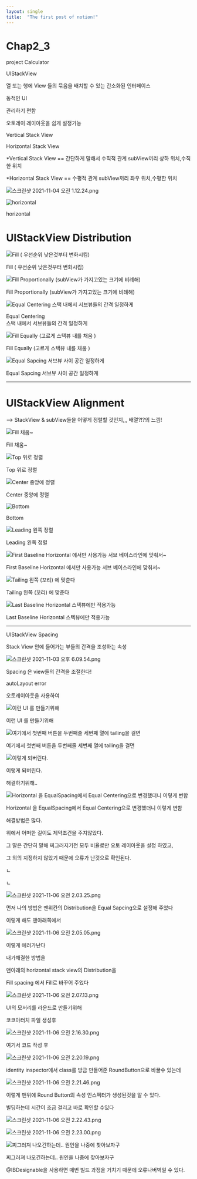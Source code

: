 ```yaml
---
layout: single
title:  "The first post of notion!"
---
```



# Chap2_3

project Calculator

UIStackView

열 또는 행에 View 들의 묶음을 배치할 수 있는 간소화된 인터페이스

동적인 UI

관리하기 편함

오토레이 레이아웃을 쉽게 설정가능

Vertical Stack View

Horizontal Stack View

*Vertical Stack View == 간단하게 말해서 수직적 관계 subView끼리 상하 위치,수직한 위치

*Horizontal Stack View == 수평적 관계 subView끼리 좌우 위치,수평한 위치

![스크린샷 2021-11-04 오전 1.12.24.png](Chap2_3%206349fb943959411a8a82f94ee035eb75/%EC%8A%A4%ED%81%AC%EB%A6%B0%EC%83%B7_2021-11-04_%EC%98%A4%EC%A0%84_1.12.24.png)

![horizontal](Chap2_3%206349fb943959411a8a82f94ee035eb75/%EC%8A%A4%ED%81%AC%EB%A6%B0%EC%83%B7_2021-11-04_%EC%98%A4%EC%A0%84_1.12.05.png)

horizontal

# UIStackView Distribution

![Fill
( 우선순위 낮은것부터 변화시킴)](Chap2_3%206349fb943959411a8a82f94ee035eb75/%EC%8A%A4%ED%81%AC%EB%A6%B0%EC%83%B7_2021-11-03_%EC%98%A4%ED%9B%84_5.28.04.png)

Fill
( 우선순위 낮은것부터 변화시킴)

![Fill Proportionally
(subView가 가지고있는 크기에 비례해)](Chap2_3%206349fb943959411a8a82f94ee035eb75/%EC%8A%A4%ED%81%AC%EB%A6%B0%EC%83%B7_2021-11-03_%EC%98%A4%ED%9B%84_5.29.40.png)

Fill Proportionally
(subView가 가지고있는 크기에 비례해)

![Equal Centering  
스택 내에서 서브뷰들의 간격 일정하게](Chap2_3%206349fb943959411a8a82f94ee035eb75/%EC%8A%A4%ED%81%AC%EB%A6%B0%EC%83%B7_2021-11-03_%EC%98%A4%ED%9B%84_5.27.09.png)

Equal Centering  
스택 내에서 서브뷰들의 간격 일정하게

![Fill Equally
(고르게 스택뷰 내를 채움 )](Chap2_3%206349fb943959411a8a82f94ee035eb75/%EC%8A%A4%ED%81%AC%EB%A6%B0%EC%83%B7_2021-11-03_%EC%98%A4%ED%9B%84_5.29.01.png)

Fill Equally
(고르게 스택뷰 내를 채움 )

![Equal Sapcing 
서브뷰 사이 공간 일정하게](Chap2_3%206349fb943959411a8a82f94ee035eb75/%EC%8A%A4%ED%81%AC%EB%A6%B0%EC%83%B7_2021-11-03_%EC%98%A4%ED%9B%84_5.29.47.png)

Equal Sapcing 
서브뷰 사이 공간 일정하게

---

# UIStackView Alignment

—> StackView & subView들을 어떻게 정렬할 것인지,,, 배열?!?의 느낌!    

![Fill
채움~](Chap2_3%206349fb943959411a8a82f94ee035eb75/%EC%8A%A4%ED%81%AC%EB%A6%B0%EC%83%B7_2021-11-03_%EC%98%A4%ED%9B%84_5.58.55.png)

Fill
채움~

![Top
위로 정렬](Chap2_3%206349fb943959411a8a82f94ee035eb75/%EC%8A%A4%ED%81%AC%EB%A6%B0%EC%83%B7_2021-11-03_%EC%98%A4%ED%9B%84_5.59.10.png)

Top
위로 정렬

![
Center 
중앙에 정렬](Chap2_3%206349fb943959411a8a82f94ee035eb75/%EC%8A%A4%ED%81%AC%EB%A6%B0%EC%83%B7_2021-11-03_%EC%98%A4%ED%9B%84_5.59.22.png)

Center 
중앙에 정렬

![Bottom](Chap2_3%206349fb943959411a8a82f94ee035eb75/%EC%8A%A4%ED%81%AC%EB%A6%B0%EC%83%B7_2021-11-03_%EC%98%A4%ED%9B%84_5.59.46.png)

Bottom

![Leading
왼쪽 정렬](Chap2_3%206349fb943959411a8a82f94ee035eb75/%EC%8A%A4%ED%81%AC%EB%A6%B0%EC%83%B7_2021-11-03_%EC%98%A4%ED%9B%84_5.59.01.png)

Leading
왼쪽 정렬

![First Baseline
Horizontal 에서만 사용가능 
서브 베이스라인에 맞춰서~](Chap2_3%206349fb943959411a8a82f94ee035eb75/%EC%8A%A4%ED%81%AC%EB%A6%B0%EC%83%B7_2021-11-03_%EC%98%A4%ED%9B%84_5.59.17.png)

First Baseline
Horizontal 에서만 사용가능 
서브 베이스라인에 맞춰서~

![Tailing
왼쪽 (꼬리) 에 맞춘다](Chap2_3%206349fb943959411a8a82f94ee035eb75/%EC%8A%A4%ED%81%AC%EB%A6%B0%EC%83%B7_2021-11-03_%EC%98%A4%ED%9B%84_5.59.29.png)

Tailing
왼쪽 (꼬리) 에 맞춘다

![Last Baseline
Horizontal 스텍뷰에만 적용가능](Chap2_3%206349fb943959411a8a82f94ee035eb75/%EC%8A%A4%ED%81%AC%EB%A6%B0%EC%83%B7_2021-11-03_%EC%98%A4%ED%9B%84_5.59.52.png)

Last Baseline
Horizontal 스텍뷰에만 적용가능

---

UIStackView Spacing

 Stack View 안에 들어가는 뷰들의 간격을 조성하는 속성

![스크린샷 2021-11-03 오후 6.09.54.png](Chap2_3%206349fb943959411a8a82f94ee035eb75/%EC%8A%A4%ED%81%AC%EB%A6%B0%EC%83%B7_2021-11-03_%EC%98%A4%ED%9B%84_6.09.54.png)

Spacing 은 view들의 간격을 조절한다!

  

autoLayout error

오토레이아웃을 사용하여

![이런 UI 를 만들기위해](Chap2_3%206349fb943959411a8a82f94ee035eb75/%EC%8A%A4%ED%81%AC%EB%A6%B0%EC%83%B7_2021-11-04_%EC%98%A4%EC%A0%84_12.54.25.png)

이런 UI 를 만들기위해

![여기에서 첫번째 버튼을 두번째줄 세번째 열에 tailing을 걸면](Chap2_3%206349fb943959411a8a82f94ee035eb75/%EC%8A%A4%ED%81%AC%EB%A6%B0%EC%83%B7_2021-11-04_%EC%98%A4%EC%A0%84_12.55.19.png)

여기에서 첫번째 버튼을 두번째줄 세번째 열에 tailing을 걸면

![이렇게 되버린다.](Chap2_3%206349fb943959411a8a82f94ee035eb75/%EC%8A%A4%ED%81%AC%EB%A6%B0%EC%83%B7_2021-11-04_%EC%98%A4%EC%A0%84_12.55.49.png)

이렇게 되버린다.

해결하기위해..

![Horizontal 을 EqualSpacing에서 Equal Centering으로 변경했더니 이렇게 변함](Chap2_3%206349fb943959411a8a82f94ee035eb75/%EC%8A%A4%ED%81%AC%EB%A6%B0%EC%83%B7_2021-11-04_%EC%98%A4%EC%A0%84_12.58.31.png)

Horizontal 을 EqualSpacing에서 Equal Centering으로 변경했더니 이렇게 변함

해결방법은 많다.

위에서 어떠한 길이도 제약조건을 주지않았다.

그 말은 간단히 말해 찌그러지기전 모두 비율로만 오토 레이아웃을 설정 하였고,

그 외의 지정하지 않았기 때문에 오류가 난것으로 확인된다.

ㄴ

ㄴ

![스크린샷 2021-11-06 오전 2.03.25.png](Chap2_3%206349fb943959411a8a82f94ee035eb75/%EC%8A%A4%ED%81%AC%EB%A6%B0%EC%83%B7_2021-11-06_%EC%98%A4%EC%A0%84_2.03.25.png)

먼저 나의 방법은 맨위칸의 Distribution을 Equal Sapcing으로 설정해 주었다

이렇게 해도 맨아래쪽에서

![스크린샷 2021-11-06 오전 2.05.05.png](Chap2_3%206349fb943959411a8a82f94ee035eb75/%EC%8A%A4%ED%81%AC%EB%A6%B0%EC%83%B7_2021-11-06_%EC%98%A4%EC%A0%84_2.05.05.png)

이렇게 에러가난다

내가해결한 방법을 

맨아래의 horizontal stack view의 Distribution을 

Fill spacing 에서 Fill로 바꾸어 주었다

![스크린샷 2021-11-06 오전 2.07.13.png](Chap2_3%206349fb943959411a8a82f94ee035eb75/%EC%8A%A4%ED%81%AC%EB%A6%B0%EC%83%B7_2021-11-06_%EC%98%A4%EC%A0%84_2.07.13.png)

UI의 모서리를 라운드로 만들기위해

코코아터치 파일 생성후

![스크린샷 2021-11-06 오전 2.16.30.png](Chap2_3%206349fb943959411a8a82f94ee035eb75/%EC%8A%A4%ED%81%AC%EB%A6%B0%EC%83%B7_2021-11-06_%EC%98%A4%EC%A0%84_2.16.30.png)

여기서 코드 작성 후

![스크린샷 2021-11-06 오전 2.20.19.png](Chap2_3%206349fb943959411a8a82f94ee035eb75/%EC%8A%A4%ED%81%AC%EB%A6%B0%EC%83%B7_2021-11-06_%EC%98%A4%EC%A0%84_2.20.19.png)

identity inspector에서 class를 방금 만들어준 RoundButton으로  바꿀수 있는데

![스크린샷 2021-11-06 오전 2.21.46.png](Chap2_3%206349fb943959411a8a82f94ee035eb75/%EC%8A%A4%ED%81%AC%EB%A6%B0%EC%83%B7_2021-11-06_%EC%98%A4%EC%A0%84_2.21.46.png)

이렇게 맨위에 Round Button의 속성 인스펙터가 생성된것을 알 수 있다.

빌딩하는데 시간이 조금 걸리고 바로 확인할 수있다

![스크린샷 2021-11-06 오전 2.22.43.png](Chap2_3%206349fb943959411a8a82f94ee035eb75/%EC%8A%A4%ED%81%AC%EB%A6%B0%EC%83%B7_2021-11-06_%EC%98%A4%EC%A0%84_2.22.43.png)

![스크린샷 2021-11-06 오전 2.23.00.png](Chap2_3%206349fb943959411a8a82f94ee035eb75/%EC%8A%A4%ED%81%AC%EB%A6%B0%EC%83%B7_2021-11-06_%EC%98%A4%EC%A0%84_2.23.00.png)

![찌그러져 나오긴하는데.. 원인을 나중에 찾아보자구](Chap2_3%206349fb943959411a8a82f94ee035eb75/%EC%8A%A4%ED%81%AC%EB%A6%B0%EC%83%B7_2021-11-06_%EC%98%A4%EC%A0%84_2.44.03.png)

찌그러져 나오긴하는데.. 원인을 나중에 찾아보자구

@IBDesignable을 사용하면 매번 빌드 과정을 거치기 때문에 오류나버벅일 수 있다.

